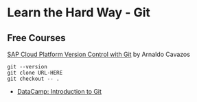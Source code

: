 # Learn the Hard Way - Git

## Free Courses
[SAP Cloud Platform Version Control with Git](https://open.sap.com/courses/git1) by Arnaldo Cavazos


```
git --version
git clone URL-HERE
git checkout -- .
```


- [DataCamp: Introduction to Git](https://app.datacamp.com/learn/courses/introduction-to-git)
